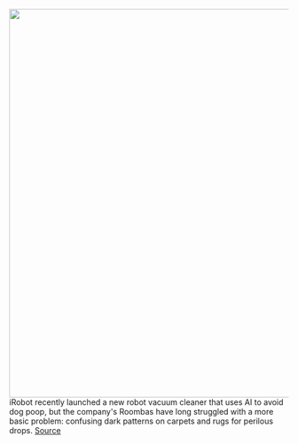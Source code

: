 <img src='https://cdn.vox-cdn.com/uploads/chorus_image/image/50858597/tldr-logo.1473954443.png' width='700px' /><br/>
iRobot recently launched a new robot vacuum cleaner that uses AI to avoid dog poop, but the company's Roombas have long struggled with a more basic problem: confusing dark patterns on carpets and rugs for perilous drops.
<a href='https://www.theverge.com/tldr/2021/9/22/22687449/roomba-rug-dark-pattern-cliff-edge-why-problem'> Source <a/>